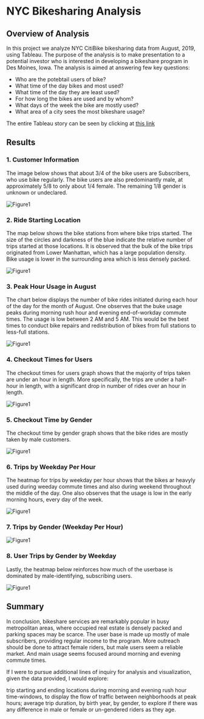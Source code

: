# NYC Bikesharing Analysis

## Overview of Analysis

In this project we analyze NYC CitiBike bikesharing data from August, 2019, using Tableau. The purpose of the analysis is to make presentation to a potential investor who is interested in developing a bikeshare program in Des Moines, Iowa. The analysis is aimed at answering few key questions:

- Who are the potebtail users of bike?
- What time of the day bikes and most used?
- What time of the day they are least used?
- For how long the bikes are used and by whom?
- What days of the week the bike are mostly used?
- What area of a city sees the most bikeshare usage?

The entire Tableau story can be seen by clicking at [this link](https://public.tableau.com/app/profile/dinesh.shetty/viz/NYC_Bike_Analysis_16372636521530/NYCityBikeAnalysis?publish=yes)

## Results

### 1. Customer Information
The image below shows that about 3/4 of the bike users are Subscribers, who use bike regularly. The bike users are also predominantly male, at approximately 5/8 to only about 1/4 female. The remaining 1/8 gender is unknown or undeclared.

![Figure1](/Images/customer_info.png)

### 2. Ride Starting Location
The map below shows the bike stations from where bike trips started. The size of the circles and darkness of the blue indicate the relative number of trips started at those locations. It is observed that the bulk of the bike trips originated from Lower Manhattan, which has a large population density. Bike usage is lower in the surrounding area which is less densely packed.

![Figure1](/Images/ride_starting.png)

### 3. Peak Hour Usage in August
The chart below displays the number of bike rides initiated during each hour of the day for the month of August. 
One observes that the buke usage peaks during morning rush hour and evening end-of-workday commute times. The usage is low between 2 AM and 5 AM.  This would be the best times to conduct bike repairs and redistribution of bikes from full stations to less-full stations.

![Figure1](/Images/peak_hour.png)


### 4. Checkout Times for Users
The checkout times for users graph shows that the majority of trips taken are under an hour in length. More specifically, the trips are under a half-hour in length, with a significant drop in number of rides over an hour in length.

![Figure1](/Images/tripduration_usage.png)

### 5. Checkout Time by Gender
The checkout time by gender graph shows that the bike rides are mostly taken by male customers.

![Figure1](/Images/tripduration_gender.png)

### 6. Trips by Weekday Per Hour
The heatmap for trips by weekday per hour shows that the bikes ar heavyly used during weeday commute times and also during weekend throughout the middle of the day.
One also observes that the usage is low in the early morning hours, every day of the week.

![Figure1](/Images/heatmap_1.png)

### 7. Trips by Gender (Weekday Per Hour)
![Figure1](/Images/heatmap_2.png)

### 8. User Trips by Gender by Weekday
Lastly, the heatmap below reinforces how much of the userbase is dominated by male-identifying, subscribing users. 

![Figure1](/Images/usertrip_gender_weekdays.png)


## Summary
In conclusion, bikeshare services are remarkably popular in busy metropolitan areas, where occupied real estate is densely packed and parking spaces may be scarce. The user base is made up mostly of male subscribers, providing regular income to the program. More outreach should be done to attract female riders, but male users seem a reliable market. And main usage seems focused around morning and evening commute times.

If I were to pursue additional lines of inquiry for analysis and visualization, given the data provided, I would explore:

trip starting and ending locations during morning and evening rush hour time-windows, to display the flow of traffic between neighborhoods at peak hours;
average trip duration, by birth year, by gender, to explore if there was any difference in male or female or un-gendered riders as they age.
